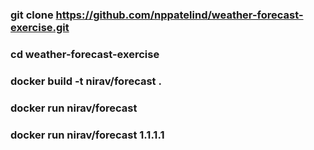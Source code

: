 
### git clone https://github.com/nppatelind/weather-forecast-exercise.git

### cd weather-forecast-exercise

### docker build -t nirav/forecast .

### docker run nirav/forecast

### docker run nirav/forecast 1.1.1.1

